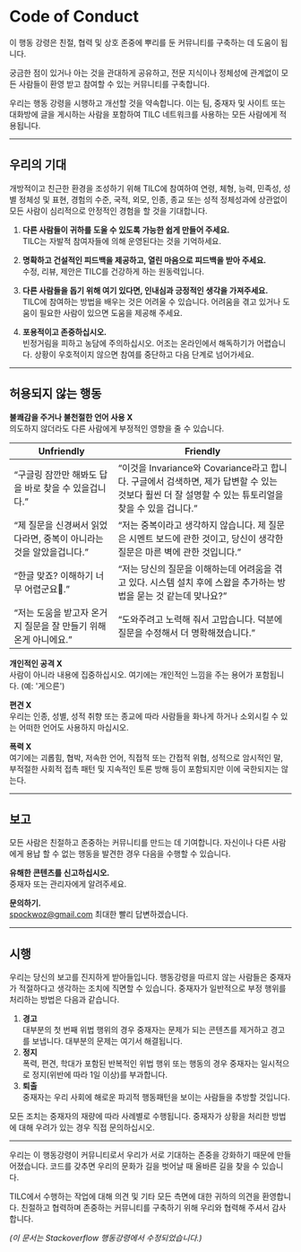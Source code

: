 # Code of Conduct
이 행동 강령은 친절, 협력 및 상호 존중에 뿌리를 둔 커뮤니티를 구축하는 데 도움이 됩니다.

궁금한 점이 있거나 아는 것을 관대하게 공유하고, 전문 지식이나 정체성에 관계없이 모든 사람들이 환영 받고 참여할 수 있는 커뮤니티를 구축합니다.

우리는 행동 강령을 시행하고 개선할 것을 약속합니다. 이는 팀, 중재자 및 사이트 또는 대화방에 글을 게시하는 사람을 포함하여 TILC 네트워크를 사용하는 모든 사람에게 적용됩니다.

----

## 우리의 기대

개방적이고 친근한 환경을 조성하기 위해 TILC에 참여하여 연령, 체형, 능력, 민족성, 성별 정체성 및 표현, 경험의 수준, 국적, 외모, 인종, 종교 또는 성적 정체성과에 상관없이 모든 사람이 심리적으로 안정적인 경험을 할 것을 기대합니다.

1. **다른 사람들이 귀하를 도울 수 있도록 가능한 쉽게 만들어 주세요.**  
TILC는 자발적 참여자들에 의해 운영된다는 것을 기억하세요.

2. **명확하고 건설적인 피드백을 제공하고, 열린 마음으로 피드백을 받아 주세요.**  
수정, 리뷰, 제안은 TILC를 건강하게 하는 원동력입니다.

3. **다른 사람들을 돕기 위해 여기 있다면, 인내심과 긍정적인 생각을 가져주세요.**  
TILC에 참여하는 방법을 배우는 것은 어려울 수 있습니다. 어려움을 겪고 있거나 도움이 필요한 사람이 있으면 도움을 제공해 주세요.

4. **포용적이고 존중하십시오.**  
빈정거림을 피하고 농담에 주의하십시오. 어조는 온라인에서 해독하기가 어렵습니다. 상황이 우호적이지 않으면 참여를 중단하고 다음 단계로 넘어가세요.


----


## 허용되지 않는 행동

**불쾌감을 주거나 불천절한 언어 사용 X**  
의도하지 않더라도 다른 사람에게 부정적인 영향을 줄 수 있습니다.


| Unfriendly        | Friendly           |
| ------------- |-------------|
| “구글링 잠깐만 해봐도 답을 바로 찾을 수 있을겁니다.”      | “이것을 Invariance와 Covariance라고 합니다. 구글에서 검색하면, 제가 답변할 수 있는 것보다 훨씬 더 잘 설명할 수 있는 튜토리얼을 찾을 수 있을 겁니다.” |
| “제 질문을 신경써서 읽었다라면, 중복이 아니라는 것을 알았을겁니다.”      | “저는 중복이라고 생각하지 않습니다. 제 질문은 시멘트 보드에 관한 것이고, 당신이 생각한 질문은 마른 벽에 관한 것입니다.”      |
| “한글 맞죠? 이해하기 너무 어렵군요.” | “저는 당신의 질문을 이해하는데 어려움을 겪고 있다. 시스템 설치 후에 스왑을 추가하는 방법을 묻는 것 같는데 맞나요?”      |
| “저는 도움을 받고자 온거지 질문을 잘 만들기 위해 온게 아니에요.” | “도와주려고 노력해 줘서 고맙습니다. 덕분에 질문을 수정해서 더 명확해졌습니다.” |

**개인적인 공격 X**  
사람이 아니라 내용에 집중하십시오. 여기에는 개인적인 느낌을 주는 용어가 포함됩니다. (예: '게으른')

**편견 X**  
우리는 인종, 성별, 성적 취향 또는 종교에 따라 사람들을 화나게 하거나 소외시킬 수 있는 어떠한 언어도 사용하지 마십시오.

**폭력 X**  
여기에는 괴롭힘, 협박, 저속한 언어, 직접적 또는 간접적 위협, 성적으로 암시적인 말, 부적절한 사회적 접촉 패턴 및 지속적인 토론 방해 등이 포함되지만 이에 국한되지는 않는다.


----


## 보고
모든 사람은 친절하고 존중하는 커뮤니티를 만드는 데 기여합니다. 자신이나 다른 사람에게 용납 할 수 없는 행동을 발견한 경우 다음을 수행할 수 있습니다.

**유해한 콘텐츠를 신고하십시오.**  
중재자 또는 관리자에게 알려주세요.

**문의하기.**  
spockwoz@gmail.com 최대한 빨리 답변하겠습니다.


----


## 시행

우리는 당신의 보고를 진지하게 받아들입니다. 행동강령을 따르지 않는 사람들은 중재자가 적절하다고 생각하는 조치에 직면할 수 있습니다. 중재자가 일반적으로 부정 행위를 처리하는 방법은 다음과 같습니다.

1. **경고**  
대부분의 첫 번째 위법 행위의 경우 중재자는 문제가 되는 콘텐츠를 제거하고 경고를 보냅니다. 대부분의 문제는 여기서 해결됩니다.
2. **정지**  
폭력, 편견, 학대가 포함된 반복적인 위법 행위 또는 행동의 경우 중재자는 일시적으로 정지(위반에 따라 1일 이상)를 부과합니다.
3. **퇴출**  
중재자는 우리 사회에 해로운 파괴적 행동패턴을 보이는 사람들을 추방할 것입니다.

모든 조치는 중재자의 재량에 따라 사례별로 수행됩니다. 중재자가 상황을 처리한 방법에 대해 우려가 있는 경우 직접 문의하십시오.

----

우리는 이 행동강령이 커뮤니티로서 우리가 서로 기대하는 존중을 강화하기 때문에 만들어졌습니다. 코드를 갖추면 우리의 문화가 길을 벗어날 때 올바른 길을 찾을 수 있습니다.

TILC에서 수행하는 작업에 대해 의견 및 기타 모든 측면에 대한 귀하의 의견을 환영합니다. 친절하고 협력하며 존중하는 커뮤니티를 구축하기 위해 우리와 협력해 주셔서 감사합니다.

*(이 문서는 Stackoverflow 행동강령에서 수정되었습니다.)*